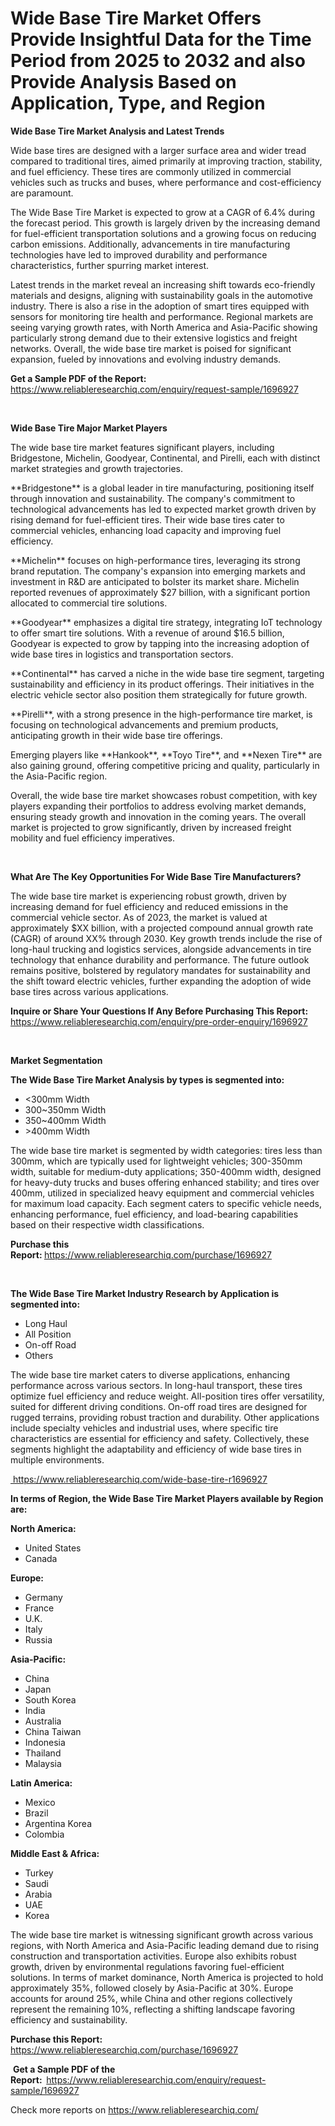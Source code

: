 <p><h1>Wide Base Tire Market Offers Provide Insightful Data for the Time Period from 2025 to 2032 and also Provide Analysis Based on Application, Type, and Region</h1></p><p><strong>Wide Base Tire Market Analysis and Latest Trends</strong></p>
<p><p>Wide base tires are designed with a larger surface area and wider tread compared to traditional tires, aimed primarily at improving traction, stability, and fuel efficiency. These tires are commonly utilized in commercial vehicles such as trucks and buses, where performance and cost-efficiency are paramount. </p><p>The Wide Base Tire Market is expected to grow at a CAGR of 6.4% during the forecast period. This growth is largely driven by the increasing demand for fuel-efficient transportation solutions and a growing focus on reducing carbon emissions. Additionally, advancements in tire manufacturing technologies have led to improved durability and performance characteristics, further spurring market interest.</p><p>Latest trends in the market reveal an increasing shift towards eco-friendly materials and designs, aligning with sustainability goals in the automotive industry. There is also a rise in the adoption of smart tires equipped with sensors for monitoring tire health and performance. Regional markets are seeing varying growth rates, with North America and Asia-Pacific showing particularly strong demand due to their extensive logistics and freight networks. Overall, the wide base tire market is poised for significant expansion, fueled by innovations and evolving industry demands.</p></p>
<p><strong>Get a Sample PDF of the Report:&nbsp;</strong> <a href="https://www.reliableresearchiq.com/enquiry/request-sample/1696927?utm_campaign=1906&utm_medium=2&utm_source=Github&utm_content=ia&utm_term=08012025&utm_id=wide-base-tire">https://www.reliableresearchiq.com/enquiry/request-sample/1696927</a></p>
<p>&nbsp;</p>
<p><strong>Wide Base Tire Major Market Players</strong></p>
<p><p>The wide base tire market features significant players, including Bridgestone, Michelin, Goodyear, Continental, and Pirelli, each with distinct market strategies and growth trajectories. </p><p>**Bridgestone** is a global leader in tire manufacturing, positioning itself through innovation and sustainability. The company's commitment to technological advancements has led to expected market growth driven by rising demand for fuel-efficient tires. Their wide base tires cater to commercial vehicles, enhancing load capacity and improving fuel efficiency.</p><p>**Michelin** focuses on high-performance tires, leveraging its strong brand reputation. The company's expansion into emerging markets and investment in R&D are anticipated to bolster its market share. Michelin reported revenues of approximately $27 billion, with a significant portion allocated to commercial tire solutions.</p><p>**Goodyear** emphasizes a digital tire strategy, integrating IoT technology to offer smart tire solutions. With a revenue of around $16.5 billion, Goodyear is expected to grow by tapping into the increasing adoption of wide base tires in logistics and transportation sectors.</p><p>**Continental** has carved a niche in the wide base tire segment, targeting sustainability and efficiency in its product offerings. Their initiatives in the electric vehicle sector also position them strategically for future growth.</p><p>**Pirelli**, with a strong presence in the high-performance tire market, is focusing on technological advancements and premium products, anticipating growth in their wide base tire offerings.</p><p>Emerging players like **Hankook**, **Toyo Tire**, and **Nexen Tire** are also gaining ground, offering competitive pricing and quality, particularly in the Asia-Pacific region.</p><p>Overall, the wide base tire market showcases robust competition, with key players expanding their portfolios to address evolving market demands, ensuring steady growth and innovation in the coming years. The overall market is projected to grow significantly, driven by increased freight mobility and fuel efficiency imperatives.</p></p>
<p>&nbsp;</p>
<p><strong>What Are The Key Opportunities For Wide Base Tire Manufacturers?</strong></p>
<p><p>The wide base tire market is experiencing robust growth, driven by increasing demand for fuel efficiency and reduced emissions in the commercial vehicle sector. As of 2023, the market is valued at approximately $XX billion, with a projected compound annual growth rate (CAGR) of around XX% through 2030. Key growth trends include the rise of long-haul trucking and logistics services, alongside advancements in tire technology that enhance durability and performance. The future outlook remains positive, bolstered by regulatory mandates for sustainability and the shift toward electric vehicles, further expanding the adoption of wide base tires across various applications.</p></p>
<p><strong>Inquire or Share Your Questions If Any Before Purchasing This Report:</strong> <a href="https://www.reliableresearchiq.com/enquiry/pre-order-enquiry/1696927?utm_campaign=1906&utm_medium=2&utm_source=Github&utm_content=ia&utm_term=08012025&utm_id=wide-base-tire">https://www.reliableresearchiq.com/enquiry/pre-order-enquiry/1696927</a></p>
<p>&nbsp;</p>
<p><strong>Market Segmentation</strong></p>
<p><strong>The Wide Base Tire Market Analysis by types is segmented into:</strong></p>
<p><ul><li><300mm Width</li><li>300~350mm Width</li><li>350~400mm Width</li><li>>400mm Width</li></ul></p>
<p><p>The wide base tire market is segmented by width categories: tires less than 300mm, which are typically used for lightweight vehicles; 300-350mm width, suitable for medium-duty applications; 350-400mm width, designed for heavy-duty trucks and buses offering enhanced stability; and tires over 400mm, utilized in specialized heavy equipment and commercial vehicles for maximum load capacity. Each segment caters to specific vehicle needs, enhancing performance, fuel efficiency, and load-bearing capabilities based on their respective width classifications.</p></p>
<p><strong>Purchase this Report:&nbsp;</strong><a href="https://www.reliableresearchiq.com/purchase/1696927?utm_campaign=1906&utm_medium=2&utm_source=Github&utm_content=ia&utm_term=08012025&utm_id=wide-base-tire">https://www.reliableresearchiq.com/purchase/1696927</a></p>
<p>&nbsp;</p>
<p><strong>The Wide Base Tire Market Industry Research by Application is segmented into:</strong></p>
<p><ul><li>Long Haul</li><li>All Position</li><li>On-off Road</li><li>Others</li></ul></p>
<p><p>The wide base tire market caters to diverse applications, enhancing performance across various sectors. In long-haul transport, these tires optimize fuel efficiency and reduce weight. All-position tires offer versatility, suited for different driving conditions. On-off road tires are designed for rugged terrains, providing robust traction and durability. Other applications include specialty vehicles and industrial uses, where specific tire characteristics are essential for efficiency and safety. Collectively, these segments highlight the adaptability and efficiency of wide base tires in multiple environments.</p></p>
<p><a href="https://www.reliableresearchiq.com/wide-base-tire-r1696927?utm_campaign=1906&utm_medium=2&utm_source=Github&utm_content=ia&utm_term=08012025&utm_id=wide-base-tire">&nbsp;https://www.reliableresearchiq.com/wide-base-tire-r1696927</a></p>
<p><strong>In terms of Region, the Wide Base Tire Market Players available by Region are:</strong></p>
<p>
    <p> <strong> North America: </strong>
        <ul>
            <li>United States</li>
            <li>Canada</li>
        </ul>
        </p> 
    <p> <strong> Europe: </strong>
        <ul>
            <li>Germany</li>
            <li>France</li>
            <li>U.K.</li>
            <li>Italy</li>
            <li>Russia</li>
        </ul>
        </p> 
    <p> <strong> Asia-Pacific: </strong>
        <ul>
            <li>China</li>
            <li>Japan</li>
            <li>South Korea</li>
            <li>India</li>
            <li>Australia</li>
            <li>China Taiwan</li>
            <li>Indonesia</li>
            <li>Thailand</li>
            <li>Malaysia</li>
        </ul>
        </p> 
    <p> <strong> Latin America: </strong>
        <ul>
            <li>Mexico</li>
            <li>Brazil</li>
            <li>Argentina Korea</li>
            <li>Colombia</li>
        </ul>
        </p> 
    <p> <strong> Middle East & Africa: </strong>
        <ul>
            <li>Turkey</li>
            <li>Saudi</li>
            <li>Arabia</li>
            <li>UAE</li>
            <li>Korea</li>
        </ul>
    </p>
    </p>
<p><p>The wide base tire market is witnessing significant growth across various regions, with North America and Asia-Pacific leading demand due to rising construction and transportation activities. Europe also exhibits robust growth, driven by environmental regulations favoring fuel-efficient solutions. In terms of market dominance, North America is projected to hold approximately 35%, followed closely by Asia-Pacific at 30%. Europe accounts for around 25%, while China and other regions collectively represent the remaining 10%, reflecting a shifting landscape favoring efficiency and sustainability.</p></p>
<p><strong>Purchase this Report: </strong><a href="https://www.reliableresearchiq.com/purchase/1696927?utm_campaign=1906&utm_medium=2&utm_source=Github&utm_content=ia&utm_term=08012025&utm_id=wide-base-tire">https://www.reliableresearchiq.com/purchase/1696927</a></p>
<p>&nbsp;<strong>Get a Sample PDF of the Report:&nbsp;&nbsp;</strong><a href="https://www.reliableresearchiq.com/enquiry/request-sample/1696927?utm_campaign=1906&utm_medium=2&utm_source=Github&utm_content=ia&utm_term=08012025&utm_id=wide-base-tire">https://www.reliableresearchiq.com/enquiry/request-sample/1696927</a></p>
<p><strong></strong></p>
<p>Check more reports on <a href="https://www.reliableresearchiq.com/?utm_campaign=1906&utm_medium=2&utm_source=Github&utm_content=ia&utm_term=08012025&utm_id=wide-base-tire">https://www.reliableresearchiq.com/</a></p>